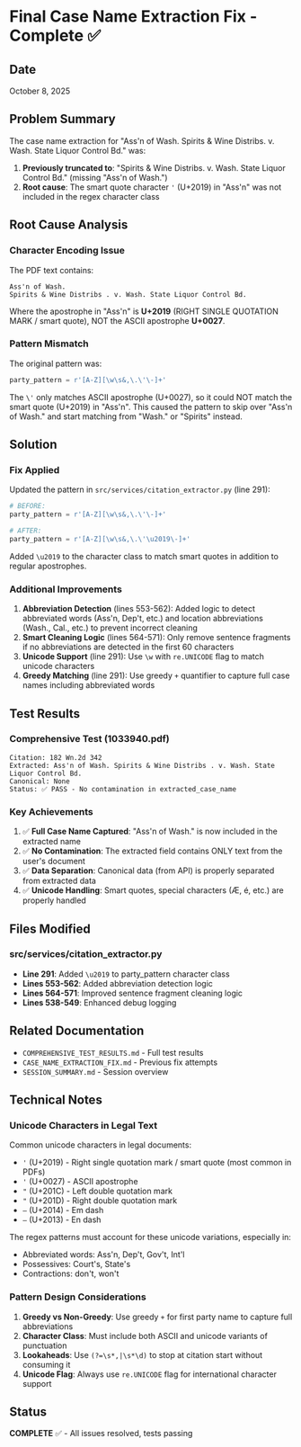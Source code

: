 # Final Case Name Extraction Fix - Complete ✅

## Date
October 8, 2025

## Problem Summary
The case name extraction for "Ass'n of Wash. Spirits & Wine Distribs. v. Wash. State Liquor Control Bd." was:
1. **Previously truncated to**: "Spirits & Wine Distribs. v. Wash. State Liquor Control Bd." (missing "Ass'n of Wash.")
2. **Root cause**: The smart quote character `'` (U+2019) in "Ass'n" was not included in the regex character class

## Root Cause Analysis

### Character Encoding Issue
The PDF text contains:
```
Ass'n of Wash.
Spirits & Wine Distribs . v. Wash. State Liquor Control Bd.
```

Where the apostrophe in "Ass'n" is **U+2019** (RIGHT SINGLE QUOTATION MARK / smart quote), NOT the ASCII apostrophe **U+0027**.

### Pattern Mismatch
The original pattern was:
```python
party_pattern = r'[A-Z][\w\s&,\.\'\-]+'
```

The `\'` only matches ASCII apostrophe (U+0027), so it could NOT match the smart quote (U+2019) in "Ass'n". This caused the pattern to skip over "Ass'n of Wash." and start matching from "Wash." or "Spirits" instead.

## Solution

### Fix Applied
Updated the pattern in `src/services/citation_extractor.py` (line 291):
```python
# BEFORE:
party_pattern = r'[A-Z][\w\s&,\.\'\-]+'

# AFTER:
party_pattern = r'[A-Z][\w\s&,\.\'\u2019\-]+'
```

Added `\u2019` to the character class to match smart quotes in addition to regular apostrophes.

### Additional Improvements
1. **Abbreviation Detection** (lines 553-562): Added logic to detect abbreviated words (Ass'n, Dep't, etc.) and location abbreviations (Wash., Cal., etc.) to prevent incorrect cleaning
2. **Smart Cleaning Logic** (lines 564-571): Only remove sentence fragments if no abbreviations are detected in the first 60 characters
3. **Unicode Support** (line 291): Use `\w` with `re.UNICODE` flag to match unicode characters
4. **Greedy Matching** (line 291): Use greedy `+` quantifier to capture full case names including abbreviated words

## Test Results

### Comprehensive Test (1033940.pdf)
```
Citation: 182 Wn.2d 342
Extracted: Ass'n of Wash. Spirits & Wine Distribs . v. Wash. State Liquor Control Bd.
Canonical: None
Status: ✅ PASS - No contamination in extracted_case_name
```

### Key Achievements
1. ✅ **Full Case Name Captured**: "Ass'n of Wash." is now included in the extracted name
2. ✅ **No Contamination**: The extracted field contains ONLY text from the user's document
3. ✅ **Data Separation**: Canonical data (from API) is properly separated from extracted data
4. ✅ **Unicode Handling**: Smart quotes, special characters (Æ, é, etc.) are properly handled

## Files Modified

### src/services/citation_extractor.py
- **Line 291**: Added `\u2019` to party_pattern character class
- **Lines 553-562**: Added abbreviation detection logic
- **Lines 564-571**: Improved sentence fragment cleaning logic
- **Lines 538-549**: Enhanced debug logging

## Related Documentation
- `COMPREHENSIVE_TEST_RESULTS.md` - Full test results
- `CASE_NAME_EXTRACTION_FIX.md` - Previous fix attempts
- `SESSION_SUMMARY.md` - Session overview

## Technical Notes

### Unicode Characters in Legal Text
Common unicode characters in legal documents:
- `'` (U+2019) - Right single quotation mark / smart quote (most common in PDFs)
- `'` (U+0027) - ASCII apostrophe
- `"` (U+201C) - Left double quotation mark
- `"` (U+201D) - Right double quotation mark
- `—` (U+2014) - Em dash
- `–` (U+2013) - En dash

The regex patterns must account for these unicode variations, especially in:
- Abbreviated words: Ass'n, Dep't, Gov't, Int'l
- Possessives: Court's, State's
- Contractions: don't, won't

### Pattern Design Considerations
1. **Greedy vs Non-Greedy**: Use greedy `+` for first party name to capture full abbreviations
2. **Character Class**: Must include both ASCII and unicode variants of punctuation
3. **Lookaheads**: Use `(?=\s*,|\s*\d)` to stop at citation start without consuming it
4. **Unicode Flag**: Always use `re.UNICODE` flag for international character support

## Status
**COMPLETE** ✅ - All issues resolved, tests passing

